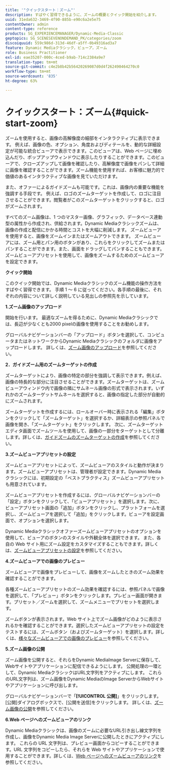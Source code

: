 ```yaml
---
title: '"クイックスタート：ズーム"'
description: すばやく習得できるように、ズームの概要とクイック開始を紹介します。
uuid: 31eda632-3469-4f90-885b-e90c6a2e5e75
contentOwner: admin
content-type: reference
products: SG_EXPERIENCEMANAGER/Dynamic-Media-Classic
geptopics: SG_SCENESEVENONDEMAND_PK/categories/zoom
discoiquuid: 559c986d-313d-46df-a5ff-0b49316ad3a7
feature: Dynamic Mediaクラシック，ビューア，ズーム
role: Business Practitioner
exl-id: eae35207-000c-4ced-b9ab-714c2384a9e7
translation-type: tm+mt
source-git-commit: c4e2b8b42b56420269087d0d4f262490464270c0
workflow-type: tm+mt
source-wordcount: '835'
ht-degree: 63%

---
```


# クイックスタート：ズーム{#quick-start-zoom}

ズームを使用すると、画像の高解像度の細部をインタラクティブに表示できます。 例えば、画像の色、オプション、角度およびディテールを、動的な詳細設定が可能な統合ビューアで表示できます。このビューアは、Web ページに埋め込んだり、ポップアップウィンドウに表示したりすることができます。このビューアで、クローズアップして画像を確認したり、高解像度で画像をパンして詳細に画像を確認することができます。ズーム機能を使用すれば、お客様に魅力的で価値のあるインタラクティブな画像を見ていただけます。

また、オファーによるガイドズームも可能です。これは、画像内の重要な機能を強調する手段です。 例えば、ロゴのズームターゲットを作成して、ロゴに注目させることができます。閲覧者がこのズームターゲットをクリックすると、ロゴがズームされます。

すべてのズーム画像は、1 つのマスター画像、グラフィック、データベース連動型の属性から作成され、供給されます。Dynamic Mediaクラシックズームは、画像の作成と配信にかかる時間とコストを大幅に削減します。 ズームビューアを使用すると、画像をズームインまたはズームアウトできます。 ズームビューアには、ズーム用とパン用のボタンがあり、これらをクリックしてズームまたはパンすることができます。また、画面をドラッグしてパンすることもできます。ズームビューアプリセットを使用して、画像をズームするためのズームビューアを設定できます。

**クイック開始**

このクイック開始では、Dynamic Mediaクラシックのズーム機能の操作方法をすばやく習得できます。 手順 1 ～ 6 に従ってください。各手順の最後に、それぞれの内容について詳しく説明している見出しの参照先を示しています。

**1.ズーム画像のアップロード**

開始を行います。 最適なズームを得るために、Dynamic Mediaクラシックでは、長辺が少なくとも2000 pixelの画像を使用することをお勧めします。

グローバルナビゲーションバーの「アップロード」ボタンを選択して、コンピュータまたはネットワークからDynamic Mediaクラシックのフォルダに画像をアップロードします。 詳しくは、[ズーム画像のアップロード](uploading-zoom-images.md#uploading_zoom_images)を参照してください。

**2．ガイドズーム用のズームターゲットの作成**

ズームターゲットにより、画像の特定の部分を強調して表示できます。例えば、画像の特長的な部分に注目させることができます。ズームターゲットは、ズームビューアウィンドウ内で画像の隣にサムネール画像の形式で表示されます。いずれかのズームターゲットサムネールを選択すると、画像の指定した部分が自動的にズームされます。

ズームターゲットを作成するには、ロールオーバー時に表示される「編集」ボタンをクリックして「ズームターゲット」を選択するか、詳細表示の参照パネルで画像を開き、「ズームターゲット」をクリックします。 次に、ズームターゲットエディタ画面でズームツールを使用して、画像の一部分をターゲットとして分離します。詳しくは、[ガイドズームのズームターゲットの作成](creating-zoom-targets-guided-zoom.md#creating_zoom_targets_for_guided_zoom)を参照してください。

**3.ズームビューアプリセットの設定**

ズームビューアプリセットによって、ズームビューアのスタイルと動作が決まります。ズームビューアプリセットは、管理者が設定できます。Dynamic Mediaクラシックには、初期設定の「ベストプラクティス」ズームビューアプリセットも用意されています。

ズームビューアプリセットを作成するには、グローバルナビゲーションバーの「設定」ボタンをクリックして、「ビューアプリセット」を選択します。次に、ビューアプリセット画面の「追加」ボタンをクリックし、プラットフォームを選択し、ズームビューアを選択して「追加」をクリックします。ビューアを設定画面で、オプションを選択します。

Dynamic Mediaクラシックオファーズームビューアプリセットのオプションを使用して、ビューアのボタンのスタイルや外観全体を選択できます。 また、各自の Web サイト用にズーム設定をカスタマイズすることもできます。詳しくは、[ズームビューアプリセットの設定](setting-zoom-viewer-presets.md#setting_up_zoom_viewer_presets)を参照してください。

**4.ズームビューアでの画像のプレビュー**

ズームビューアで画像をプレビューして、画像をズームしたときのズーム効果を確認することができます。

各種ズームビューアプリセットのズーム効果を確認するには、参照パネルで画像を選択して、「プレビュー」ボタンをクリックします。プレビュー画面が開きます。プリセット／ズームを選択して、ズームメニューでプリセットを選択します。

ズームボタンが表示されます。Web サイト上でズーム画像がどのように表示されるかを確認することができます。選択したズームビューアプリセットの設定をテストするには、ズームボタン（およびズームターゲット）を選択します。詳しくは、[様々なズームビューアでの画像のプレビュー](previewing-image-assets-different-zoom.md#previewing_image_assets_with_different_zoom_viewers)を参照してください。

**5.ズーム画像の公開**

ズーム画像を公開すると、それらをDynamic MediaImage Serverに保存して、Webサイトやアプリケーションに配信できるようにします。 公開処理の一環として、Dynamic MediaクラシックはURL文字列をアクティブにします。 これらのURL文字列は、ズーム画像をDynamic MediaのImage ServerからWebサイトやアプリケーションに呼び出します。

グローバルナビゲーションバーで「**[!UICONTROL 公開]**」をクリックします。[公開]ダイアログボックスで、[公開を送信]をクリックします。 詳しくは、[ズーム画像の公開](publishing-zoom-images.md#publishing_zoom_images)を参照してください。

**6.Web ページへのズームビューアのリンク**

Dynamic Mediaクラシックは、画像のズームに必要なURL引き出し線文字列を作成し、画像をDynamic Media Image Serverに公開したときにアクティブにします。 これらの URL 文字列は、プレビュー画面からコピーすることができます。URL 文字列をコピーしたら、それらを Web サイトやアプリケーションで使用することができます。詳しくは、[Web ページへのズームビューアのリンク](linking-zoom-viewers-web-pages.md#linking_zoom_viewers_to_your_web_pages)を参照してください。

